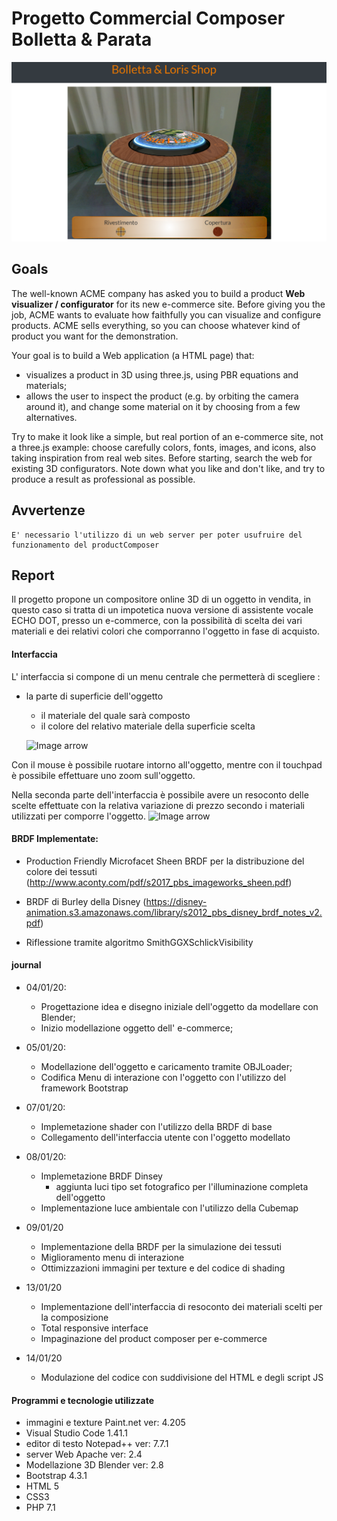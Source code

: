 ﻿# Progetto Commercial Composer Bolletta & Parata
	
![Image Preview](img/preview.PNG)
	
## Goals 
The well-known ACME company has asked you to build a product  **Web visualizer / configurator**  for its new e-commerce site. Before giving you the job, ACME wants to evaluate how faithfully you can visualize and configure products. ACME sells everything, so you can choose whatever kind of product you want for the demonstration.

Your goal is to build a Web application (a HTML page) that:

-   visualizes a product in 3D using three.js, using PBR equations and materials;
-   allows the user to inspect the product (e.g. by orbiting the camera around it), and change some material on it by choosing from a few alternatives.

Try to make it look like a simple, but real portion of an e-commerce site, not a three.js example: choose carefully colors, fonts, images, and icons, also taking inspiration from real web sites. Before starting, search the web for existing 3D configurators. Note down what you like and don't like, and try to produce a result as professional as possible.

## Avvertenze
	E' necessario l'utilizzo di un web server per poter usufruire del funzionamento del productComposer
	
## Report

Il progetto propone un compositore online 3D di un oggetto in vendita, in questo caso si tratta di un impotetica nuova versione di assistente vocale ECHO DOT, presso un e-commerce, con la possibilità di scelta dei vari materiali e dei relativi colori che comporranno l'oggetto in fase di acquisto.

#### Interfaccia

L' interfaccia si compone di un menu centrale che permetterà di scegliere :
* la parte di superficie dell'oggetto 
	* il materiale del quale sarà composto
	* il colore del relativo materiale della 	superficie scelta
	
	![Image arrow](/img/menu.PNG)
	

Con il mouse è possibile ruotare intorno all'oggetto, mentre con il touchpad è possibile effettuare uno zoom sull'oggetto. 

Nella seconda parte dell'interfaccia è possibile avere un resoconto delle scelte effettuate con la relativa variazione di prezzo secondo i materiali utilizzati per comporre l'oggetto.
![Image arrow](/img/resoconto.PNG)


#### BRDF Implementate:
	
* Production Friendly Microfacet Sheen BRDF per la distribuzione del colore dei tessuti
(http://www.aconty.com/pdf/s2017_pbs_imageworks_sheen.pdf)

* BRDF di Burley della Disney
(https://disney-animation.s3.amazonaws.com/library/s2012_pbs_disney_brdf_notes_v2.pdf)

* Riflessione tramite algoritmo SmithGGXSchlickVisibility


#### journal

* 04/01/20:
	* Progettazione idea e disegno iniziale dell'oggetto da modellare con Blender;  
	* Inizio modellazione oggetto dell' e-commerce;
	
* 05/01/20:
	* Modellazione dell'oggetto e caricamento tramite OBJLoader;
	* Codifica Menu di interazione con l'oggetto con l'utilizzo del framework Bootstrap

* 07/01/20:
	* Implemetazione shader con l'utilizzo della BRDF di base 
	* Collegamento dell'interfaccia utente con l'oggetto modellato

* 08/01/20:
	* Implemetazione  BRDF Dinsey  
		* aggiunta luci tipo set fotografico per l'illuminazione completa dell'oggetto 
	* Implementazione luce ambientale con l'utilizzo della Cubemap

* 09/01/20
	* Implementazione della BRDF per la simulazione dei tessuti
	* Miglioramento menu di interazione
	* Ottimizzazioni immagini per texture e del codice di shading

* 13/01/20
	* Implementazione dell'interfaccia di resoconto dei materiali scelti per la composizione
	* Total responsive interface
	* Impaginazione del product composer per e-commerce
* 14/01/20
	* Modulazione del codice con suddivisione del HTML e degli script JS
	
 	
#### Programmi e tecnologie utilizzate 

* immagini e texture Paint.net ver: 4.205  
* Visual Studio Code 1.41.1  
* editor di testo Notepad++ ver: 7.7.1  
* server Web Apache ver: 2.4  
* Modellazione 3D Blender ver: 2.8
* Bootstrap 4.3.1
* HTML 5
* CSS3
* PHP 7.1

